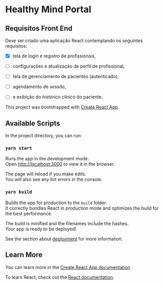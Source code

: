 # Healthy Mind Portal

## Requisitos Front End

Deve ser criado uma aplicação React contemplando os seguintes requisitos:

 - [x] tela de login e registro de profissionais,
 - [ ] configurações e atualização de perfil de profissional,
 - [ ] tela de gerenciamento de pacientes (autenticado),
 - [ ] agendamento de _sessão_,
 - [ ] e exibição do _histórico clínico_ do paciente.


This project was bootstrapped with [Create React App](https://github.com/facebook/create-react-app).

## Available Scripts

In the project directory, you can run:

### `yarn start`

Runs the app in the development mode.\
Open [http://localhost:3000](http://localhost:3000) to view it in the browser.

The page will reload if you make edits.\
You will also see any lint errors in the console.

### `yarn build`

Builds the app for production to the `build` folder.\
It correctly bundles React in production mode and optimizes the build for the best performance.

The build is minified and the filenames include the hashes.\
Your app is ready to be deployed!

See the section about [deployment](https://facebook.github.io/create-react-app/docs/deployment) for more information.

## Learn More

You can learn more in the [Create React App documentation](https://facebook.github.io/create-react-app/docs/getting-started).

To learn React, check out the [React documentation](https://reactjs.org/).
